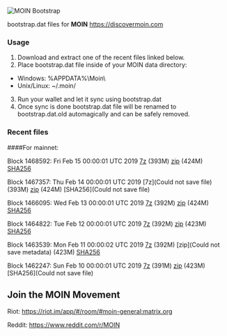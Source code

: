 ![MOIN Bootstrap](https://i.imgur.com/KjM1jMp.jpg)

bootstrap.dat files for **MOIN** https://discovermoin.com

### Usage

1. Download and extract one of the recent files linked below.
2. Place bootstrap.dat file inside of your MOIN data directory:
 - Windows: %APPDATA%\Moin\
 - Unix/Linux: ~/.moin/
3. Run your wallet and let it sync using bootstrap.dat
4. Once sync is done bootstrap.dat file will be renamed to bootstrap.dat.old automagically and can be safely removed.


### Recent files

####For mainnet:

Block 1468592: Fri Feb 15 00:00:01 UTC 2019 [7z]() (393M) [zip]() (424M) [SHA256]()

Block 1467357: Thu Feb 14 00:00:01 UTC 2019 [7z](Could not save file) (393M) [zip](https://transfer.sh/wznbp/bootstrap.dat.20190214.zip) (424M) [SHA256](Could not save file)

Block 1466095: Wed Feb 13 00:00:01 UTC 2019 [7z](https://transfer.sh/jRZIk/bootstrap.dat.20190213.7z) (392M) [zip](https://transfer.sh/10fqgl/bootstrap.dat.20190213.zip) (424M) [SHA256](https://transfer.sh/A4JnN/sha256.txt)

Block 1464822: Tue Feb 12 00:00:01 UTC 2019 [7z]() (392M) [zip]() (423M) [SHA256]()

Block 1463539: Mon Feb 11 00:00:02 UTC 2019 [7z](https://transfer.sh/GIJfH/bootstrap.dat.20190211.7z) (392M) [zip](Could not save metadata) (423M) [SHA256](https://transfer.sh/Q3z2b/sha256.txt)

Block 1462247: Sun Feb 10 00:00:01 UTC 2019 [7z](https://transfer.sh/y9JvZ/bootstrap.dat.20190210.7z) (391M) [zip](https://transfer.sh/EoSvo/bootstrap.dat.20190210.zip) (423M) [SHA256](Could not save file)

## Join the MOIN Movement

Riot: https://riot.im/app/#/room/#moin-general:matrix.org

Reddit: https://www.reddit.com/r/MOIN
